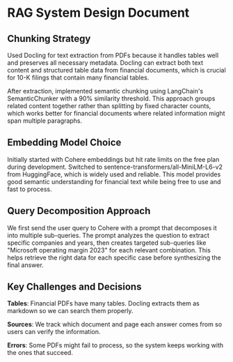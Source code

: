 # RAG System Design Document

## Chunking Strategy

Used Docling for text extraction from PDFs because it handles tables well and preserves all necessary metadata. Docling can extract both text content and structured table data from financial documents, which is crucial for 10-K filings that contain many financial tables.

After extraction, implemented semantic chunking using LangChain's SemanticChunker with a 90% similarity threshold. This approach groups related content together rather than splitting by fixed character counts, which works better for financial documents where related information might span multiple paragraphs.

## Embedding Model Choice

Initially started with Cohere embeddings but hit rate limits on the free plan during development. Switched to sentence-transformers/all-MiniLM-L6-v2 from HuggingFace, which is widely used and reliable. This model provides good semantic understanding for financial text while being free to use and fast to process.

## Query Decomposition Approach

We first send the user query to Cohere with a prompt that decomposes it into multiple sub-queries. The prompt analyzes the question to extract specific companies and years, then creates targeted sub-queries like "Microsoft operating margin 2023" for each relevant combination. This helps retrieve the right data for each specific case before synthesizing the final answer.

## Key Challenges and Decisions

**Tables**: Financial PDFs have many tables. Docling extracts them as markdown so we can search them properly.

**Sources**: We track which document and page each answer comes from so users can verify the information.

**Errors**: Some PDFs might fail to process, so the system keeps working with the ones that succeed.
